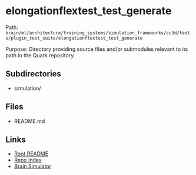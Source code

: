 # elongationflextest_test_generate

Path: `brain/ml/architecture/training_systems/simulation_frameworks/cc3d/tests/plugin_test_suite/elongationflextest_test_generate`

Purpose: Directory providing source files and/or submodules relevant to its path in the Quark repository.

## Subdirectories
- simulation/

## Files
- README.md

## Links
- [Root README](../../../../../../../../README.md)
- [Repo Index](../../../../../../../../repo_index.json)
- [Brain Simulator](../../../../../../../../brain/architecture/brain_simulator.py)
